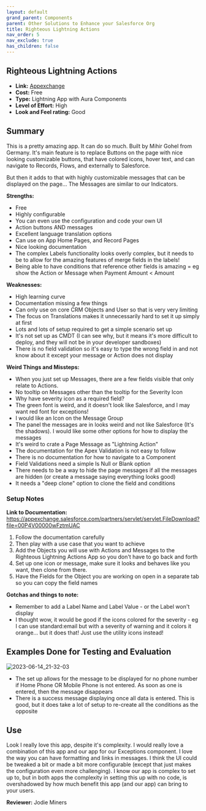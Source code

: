 ```yaml
---
layout: default
grand_parent: Components
parent: Other Solutions to Enhance your Salesforce Org
title: Righteous Lightning Actions
nav_order: 5
nav_exclude: true
has_children: false
---
```


## Righteous Lightning Actions

* **Link:** [Appexchange](https://appexchange.salesforce.com/appxListingDetail?listingId=a0N3A00000FMpajUAD&tab=d)
* **Cost:** Free
* **Type:** Lightning App with Aura Components
* **Level of Effort:** High
* **Look and Feel rating:** Good

## Summary

This is a pretty amazing app. It can do so much. Built by Mihir Gohel from Germany. 
It's main feature is to replace Buttons on the page with nice looking customizable buttons, that have colored icons, hover text, and can navigate to Records, Flows, and externally to Salesforce. 

But then it adds to that with highly customizable messages that can be displayed on the page... The Messages are similar to our Indicators. 

**Strengths:**
- Free
- Highly configurable
- You can even use the configuration and code your own UI
- Action buttons AND messages
- Excellent language translation options
- Can use on App Home Pages, and Record Pages
- Nice looking documentation 
- The complex Labels functionality looks overly complex, but it needs to be to allow for the amazing features of merge fields in the labels!
- Being able to have conditions that reference other fields is amazing = eg show the Action or Message when Payment Amount < Amount

**Weaknesses:**
- High learning curve
- Documentation missing a few things
- Can only use on core CRM Objects and User so that is very very limiting
- The focus on Translations makes it unnecessarily hard to set it up simply at first
- Lots and lots of setup required to get a simple scenario set up 
- It's not set up as CMDT (I can see why, but it means it's more difficult to deploy, and they will not be in your developer sandboxes)
- There is no field validation so it's easy to type the wrong field in and not know about it except your message or Action does not display

**Weird Things and Missteps:**
- When you just set up Messages, there are a few fields visible that only relate to Actions. 
- No tooltip on Messages other than the tooltip for the Severity Icon
- Why have severity icon as a required field?
- The green font is weird, and it doesn't look like Salesforce, and I may want red font for exceptions!
- I would like an Icon on the Message Group
- The panel the messages are in looks weird and not like Salesforce (It's the shadows). I would like some other options for how to display the messages
- It's weird to crate a Page Message as "Lightning Action"
- The documentation for the Apex Validation is not easy to follow
- There is no documentation for how to navigate to a Component
- Field Validations need a simple Is Null or Blank option
- There needs to be a way to hide the page messages if all the messages are hidden (or create a message saying everything looks good)
- It needs a "deep clone" option to clone the field and conditions


### Setup Notes

**Link to Documentation:** https://appexchange.salesforce.com/partners/servlet/servlet.FileDownload?file=00P4V00000wFztmUAC

1. Follow the documentation carefully
1. Then play with a use case that you want to achieve
1. Add the Objects you will use with Actions and Messages to the Righteous Lightning Actions App so you don't have to go back and forth
1. Set up one icon or message, make sure it looks and behaves like you want, then clone from there.
1. Have the Fields for the Object you are working on open in a separate tab so you can copy the field names 

**Gotchas and things to note:**
- Remember to add a Label Name and Label Value - or the Label won't display
- I thought wow, it would be good if the icons colored for the severity - eg I can use standard:email but with a severity of warning and it colors it orange... but it does that! Just use the utility icons instead! 

## Examples Done for Testing and Evaluation

![2023-06-14_21-32-03](https://github.com/SFDO-Community-Sprints/Salesforce-Indicators/assets/2966583/66baa17c-eccc-47b7-9734-e9f2890b8a33)

* The set up allows for the message to be displayed for no phone number if Home Phone OR Mobile Phone is not entered. As soon as one is entered, then the message disappears
* There is a success message displaying once all data is entered. This is good, but it does take a lot of setup to re-create all the conditions as the opposite

## Use

Look I really love this app, despite it's complexity. I would really love a combination of this app and our app for our Exceptions component. I love the way you can have formatting and links in messages. I think the UI could be tweaked a bit or made a bit more configurable (except that just makes the configuration even more challenging). I know our app is complex to set up to, but in both apps the complexity in setting this up with no code, is overshadowed by how much benefit this app (and our app) can bring to your users.

**Reviewer:** Jodie Miners
